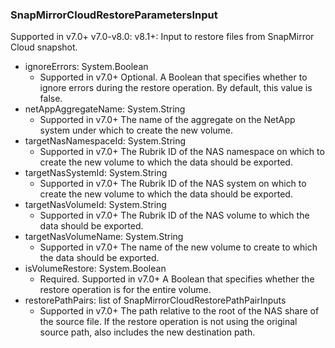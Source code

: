 ### SnapMirrorCloudRestoreParametersInput
Supported in v7.0+
  v7.0-v8.0: 
  v8.1+: Input to restore files from SnapMirror Cloud snapshot.

- ignoreErrors: System.Boolean
  - Supported in v7.0+
      Optional. A Boolean that specifies whether to ignore errors during the restore operation. By default, this value is false.
- netAppAggregateName: System.String
  - Supported in v7.0+
      The name of the aggregate on the NetApp system under which to create the new volume.
- targetNasNamespaceId: System.String
  - Supported in v7.0+
      The Rubrik ID of the NAS namespace on which to create the new volume to which the data should be exported.
- targetNasSystemId: System.String
  - Supported in v7.0+
      The Rubrik ID of the NAS system on which to create the new volume to which the data should be exported.
- targetNasVolumeId: System.String
  - Supported in v7.0+
      The Rubrik ID of the NAS volume to which the data should be exported.
- targetNasVolumeName: System.String
  - Supported in v7.0+
      The name of the new volume to create to which the data should be exported.
- isVolumeRestore: System.Boolean
  - Required. Supported in v7.0+
      A Boolean that specifies whether the restore operation is for the entire volume.
- restorePathPairs: list of SnapMirrorCloudRestorePathPairInputs
  - Supported in v7.0+
      The path relative to the root of the NAS share of the source file. If the restore operation is not using the original source path, also includes the new destination path.
